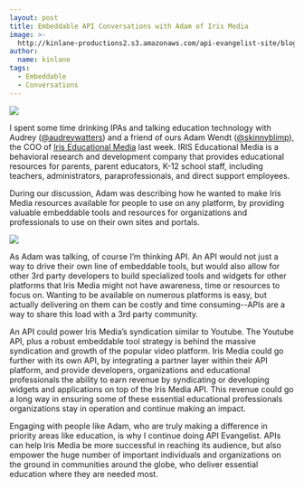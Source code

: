 ```yaml
---
layout: post
title: Embeddable API Conversations with Adam of Iris Media
image: >-
  http://kinlane-productions2.s3.amazonaws.com/api-evangelist-site/blog/iris-media-logo.jpeg
author:
  name: kinlane
tags:
  - Embeddable
  - Conversations
---
```

[![](https://s3.amazonaws.com/kinlane-productions2/api-evangelist/iris-media/iris-media-logo.jpeg)](https://www.irised.com/ "Iris Educational Media")

I spent some time drinking IPAs and talking education technology with Audrey ([@audreywatters](https://twitter.com/audreywatters)) and a friend of ours Adam Wendt ([@skinnyblimp](https://twitter.com/skinnyblimp)), the COO of [Iris Educational Media](https://www.irised.com/ "Iris Educational Media") last week. IRIS Educational Media is a behavioral research and development company that provides educational resources for parents, parent educators, K-12 school staff, including teachers, administrators, paraprofessionals, and direct support employees.

During our discussion, Adam was describing how he wanted to make Iris Media resources available for people to use on any platform, by providing valuable embeddable tools and resources for organizations and professionals to use on their own sites and portals.

[![](https://s3.amazonaws.com/kinlane-productions2/api-evangelist/iris-media/iris-media-video.png)](https://www.irised.com/ "Iris Educational Media")

As Adam was talking, of course I’m thinking API. An API would not just a way to drive their own line of embeddable tools, but would also allow for other 3rd party developers to build specialized tools and widgets for other platforms that Iris Media might not have awareness, time or resources to focus on. Wanting to be available on numerous platforms is easy, but actually delivering on them can be costly and time consuming--APIs are a way to share this load with a 3rd party community.

An API could power Iris Media’s syndication similar to Youtube. The Youtube API, plus a robust embeddable tool strategy is behind the massive syndication and growth of the popular video platform. Iris Media could go further with its own API, by integrating a partner layer within their API platform, and provide developers, organizations and educational professionals the ability to earn revenue by syndicating or developing widgets and applications on top of the Iris Media API. This revenue could go a long way in ensuring some of these essential educational professionals organizations stay in operation and continue making an impact.

Engaging with people like Adam, who are truly making a difference in priority areas like education, is why I continue doing API Evangelist. APIs can help Iris Media be more successful in reaching its audience, but also empower the huge number of important individuals and organizations on the ground in communities around the globe, who deliver essential education where they are needed most.